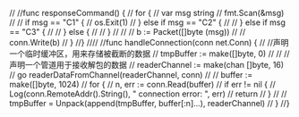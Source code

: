 //
//func responseCommand() {
//	for {
//		var msg string
//		fmt.Scan(&msg)
//
//		if msg == "C1" {
//			os.Exit(1)
//		} else if msg == "C2" {
//
//		} else if msg == "C3" {
//
//		} else {
//
//		}
//
//		//		b := Packet([]byte (msg))
//		//        conn.Write(b)
//	}
//}
////
//func handleConnection(conn net.Conn) {
//	//声明一个临时缓冲区，用来存储被截断的数据
//	tmpBuffer := make([]byte, 0)
//
//	//声明一个管道用于接收解包的数据
//	readerChannel := make(chan []byte, 16)
//	go readerDataFromChannel(readerChannel, conn)
//
//	buffer := make([]byte, 1024)
//	for {
//		n, err := conn.Read(buffer)
//		if err != nil {
//			Log(conn.RemoteAddr().String(), " connection error: ", err)
//			return
//		}
//
//		tmpBuffer = Unpack(append(tmpBuffer, buffer[:n]...), readerChannel)
//	}
//}
